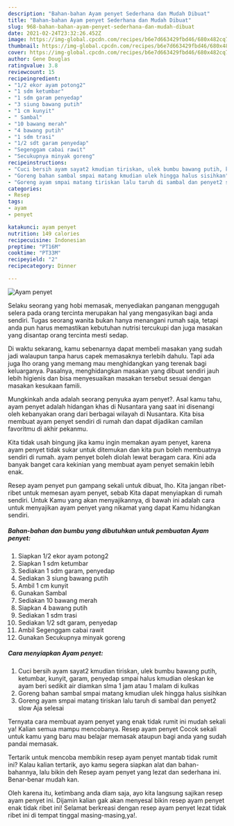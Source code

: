 ```yaml
---
description: "Bahan-bahan Ayam penyet Sederhana dan Mudah Dibuat"
title: "Bahan-bahan Ayam penyet Sederhana dan Mudah Dibuat"
slug: 968-bahan-bahan-ayam-penyet-sederhana-dan-mudah-dibuat
date: 2021-02-24T23:32:26.452Z
image: https://img-global.cpcdn.com/recipes/b6e7d663429fbd46/680x482cq70/ayam-penyet-foto-resep-utama.jpg
thumbnail: https://img-global.cpcdn.com/recipes/b6e7d663429fbd46/680x482cq70/ayam-penyet-foto-resep-utama.jpg
cover: https://img-global.cpcdn.com/recipes/b6e7d663429fbd46/680x482cq70/ayam-penyet-foto-resep-utama.jpg
author: Gene Douglas
ratingvalue: 3.8
reviewcount: 15
recipeingredient:
- "1/2 ekor ayam potong2"
- "1 sdm ketumbar"
- "1 sdm garam penyedap"
- "3 siung bawang putih"
- "1 cm kunyit"
- " Sambal"
- "10 bawang merah"
- "4 bawang putih"
- "1 sdm trasi"
- "1/2 sdt garam penyedap"
- "Segenggam cabai rawit"
- "Secukupnya minyak goreng"
recipeinstructions:
- "Cuci bersih ayam sayat2 kmudian tiriskan, ulek bumbu bawang putih, ketumbar, kunyit, garam, penyedap smpai halus kmudian oleskan ke ayam beri sedikit air diamkan slma 1 jam atau 1 malam di kulkas"
- "Goreng bahan sambal smpai matang kmudian ulek hingga halus sisihkan"
- "Goreng ayam smpai matang tiriskan lalu taruh di sambal dan penyet2 slow Aja selesai"
categories:
- Resep
tags:
- ayam
- penyet

katakunci: ayam penyet 
nutrition: 149 calories
recipecuisine: Indonesian
preptime: "PT16M"
cooktime: "PT33M"
recipeyield: "2"
recipecategory: Dinner

---
```



![Ayam penyet](https://img-global.cpcdn.com/recipes/b6e7d663429fbd46/680x482cq70/ayam-penyet-foto-resep-utama.jpg)

Selaku seorang yang hobi memasak, menyediakan panganan menggugah selera pada orang tercinta merupakan hal yang mengasyikan bagi anda sendiri. Tugas seorang  wanita bukan hanya menangani rumah saja, tetapi anda pun harus memastikan kebutuhan nutrisi tercukupi dan juga masakan yang disantap orang tercinta mesti sedap.

Di waktu  sekarang, kamu sebenarnya dapat membeli masakan yang sudah jadi walaupun tanpa harus capek memasaknya terlebih dahulu. Tapi ada juga lho orang yang memang mau menghidangkan yang terenak bagi keluarganya. Pasalnya, menghidangkan masakan yang dibuat sendiri jauh lebih higienis dan bisa menyesuaikan masakan tersebut sesuai dengan masakan kesukaan famili. 



Mungkinkah anda adalah seorang penyuka ayam penyet?. Asal kamu tahu, ayam penyet adalah hidangan khas di Nusantara yang saat ini disenangi oleh kebanyakan orang dari berbagai wilayah di Nusantara. Kita bisa membuat ayam penyet sendiri di rumah dan dapat dijadikan camilan favoritmu di akhir pekanmu.

Kita tidak usah bingung jika kamu ingin memakan ayam penyet, karena ayam penyet tidak sukar untuk ditemukan dan kita pun boleh membuatnya sendiri di rumah. ayam penyet boleh diolah lewat beragam cara. Kini ada banyak banget cara kekinian yang membuat ayam penyet semakin lebih enak.

Resep ayam penyet pun gampang sekali untuk dibuat, lho. Kita jangan ribet-ribet untuk memesan ayam penyet, sebab Kita dapat menyiapkan di rumah sendiri. Untuk Kamu yang akan menyajikannya, di bawah ini adalah cara untuk menyajikan ayam penyet yang nikamat yang dapat Kamu hidangkan sendiri.

<!--inarticleads1-->

##### Bahan-bahan dan bumbu yang dibutuhkan untuk pembuatan Ayam penyet:

1. Siapkan 1/2 ekor ayam potong2
1. Siapkan 1 sdm ketumbar
1. Sediakan 1 sdm garam, penyedap
1. Sediakan 3 siung bawang putih
1. Ambil 1 cm kunyit
1. Gunakan  Sambal
1. Sediakan 10 bawang merah
1. Siapkan 4 bawang putih
1. Sediakan 1 sdm trasi
1. Sediakan 1/2 sdt garam, penyedap
1. Ambil Segenggam cabai rawit
1. Gunakan Secukupnya minyak goreng




<!--inarticleads2-->

##### Cara menyiapkan Ayam penyet:

1. Cuci bersih ayam sayat2 kmudian tiriskan, ulek bumbu bawang putih, ketumbar, kunyit, garam, penyedap smpai halus kmudian oleskan ke ayam beri sedikit air diamkan slma 1 jam atau 1 malam di kulkas
1. Goreng bahan sambal smpai matang kmudian ulek hingga halus sisihkan
1. Goreng ayam smpai matang tiriskan lalu taruh di sambal dan penyet2 slow Aja selesai




Ternyata cara membuat ayam penyet yang enak tidak rumit ini mudah sekali ya! Kalian semua mampu mencobanya. Resep ayam penyet Cocok sekali untuk kamu yang baru mau belajar memasak ataupun bagi anda yang sudah pandai memasak.

Tertarik untuk mencoba membikin resep ayam penyet mantab tidak rumit ini? Kalau kalian tertarik, ayo kamu segera siapkan alat dan bahan-bahannya, lalu bikin deh Resep ayam penyet yang lezat dan sederhana ini. Benar-benar mudah kan. 

Oleh karena itu, ketimbang anda diam saja, ayo kita langsung sajikan resep ayam penyet ini. Dijamin kalian gak akan menyesal bikin resep ayam penyet enak tidak ribet ini! Selamat berkreasi dengan resep ayam penyet lezat tidak ribet ini di tempat tinggal masing-masing,ya!.

